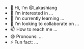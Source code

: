 - 👋 Hi, I’m @Lakashiang
- 👀 I’m interested in ...
- 🌱 I’m currently learning ...
- 💞️ I’m looking to collaborate on ...
- 📫 How to reach me ...
- 😄 Pronouns: ...
- ⚡ Fun fact: ...

<!---
Lakashiang/Lakashiang is a ✨ special ✨ repository because its `README.md` (this file) appears on your GitHub profile.
You can click the Preview link to take a look at your changes.
--->
